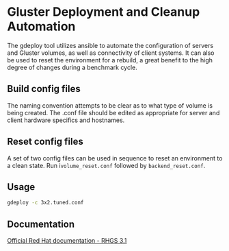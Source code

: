 # Gluster Deployment and Cleanup Automation
The gdeploy tool utilizes ansible to automate the configuration of servers and Gluster volumes, as well as connectivity of client systems. It can also be used to reset the environment for a rebuild, a great benefit to the high degree of changes during a benchmark cycle.

## Build config files
The naming convention attempts to be clear as to what type of volume is being created. The .conf file should be edited as appropriate for server and client hardware specifics and hostnames.

## Reset config files
A set of two config files can be used in sequence to reset an environment to a clean state. Run i`volume_reset.conf` followed by `backend_reset.conf`.

## Usage
```bash
gdeploy -c 3x2.tuned.conf
```

## Documentation
[Official Red Hat documentation - RHGS 3.1](https://access.redhat.com/documentation/en-US/Red_Hat_Storage/3.1/html/Administration_Guide/chap-Red_Hat_Storage_Volumes.html#chap-Red_Hat_Storage_Volumes-gdeploy)
